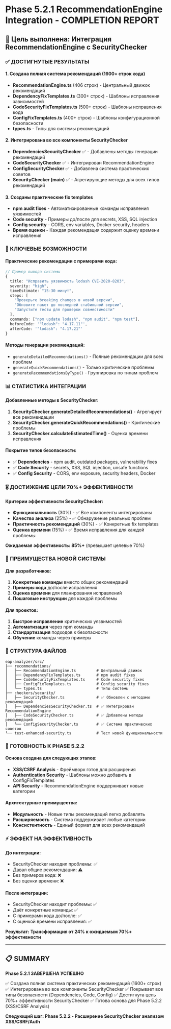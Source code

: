 # Phase 5.2.1 RecommendationEngine Integration - COMPLETION REPORT

## 🎯 Цель выполнена: Интеграция RecommendationEngine с SecurityChecker

### ✅ ДОСТИГНУТЫЕ РЕЗУЛЬТАТЫ

#### 1. Создана полная система рекомендаций (1600+ строк кода)
- **RecommendationEngine.ts** (406 строк) - Центральный движок рекомендаций
- **DependencyFixTemplates.ts** (300+ строк) - Шаблоны исправления зависимостей
- **CodeSecurityFixTemplates.ts** (500+ строк) - Шаблоны исправления кода
- **ConfigFixTemplates.ts** (400+ строк) - Шаблоны конфигурационной безопасности
- **types.ts** - Типы для системы рекомендаций

#### 2. Интегрирована во все компоненты SecurityChecker
- **DependenciesSecurityChecker** ✅ - Добавлены методы генерации рекомендаций
- **CodeSecurityChecker** ✅ - Интегрирован RecommendationEngine
- **ConfigSecurityChecker** ✅ - Добавлена система практических советов
- **SecurityChecker (main)** ✅ - Агрегирующие методы для всех типов рекомендаций

#### 3. Созданы практические fix templates
- **npm audit fixes** - Автоматизированные команды исправления уязвимостей
- **Code security** - Примеры до/после для secrets, XSS, SQL injection
- **Config security** - CORS, env variables, Docker security, headers
- **Время оценки** - Каждая рекомендация содержит оценку времени исправления

### 🔧 КЛЮЧЕВЫЕ ВОЗМОЖНОСТИ

#### Практические рекомендации с примерами кода:
```typescript
// Пример вывода системы
{
  title: "Исправить уязвимость lodash CVE-2020-8203",
  severity: "high",
  timeEstimate: "15-30 минут",
  steps: [
    "Проверьте breaking changes в новой версии",
    "Обновите пакет до последней стабильной версии",
    "Запустите тесты для проверки совместимости"
  ],
  commands: ["npm update lodash", "npm audit", "npm test"],
  beforeCode: '"lodash": "4.17.11"',
  afterCode: '"lodash": "4.17.21"'
}
```

#### Методы генерации рекомендаций:
- `generateDetailedRecommendations()` - Полные рекомендации для всех проблем
- `generateQuickRecommendations()` - Только критические проблемы
- `generateRecommendationsByType()` - Группировка по типам проблем

### 📊 СТАТИСТИКА ИНТЕГРАЦИИ

#### Добавленные методы в SecurityChecker:
1. **SecurityChecker.generateDetailedRecommendations()** - Агрегирует все рекомендации
2. **SecurityChecker.generateQuickRecommendations()** - Критические проблемы
3. **SecurityChecker.calculateEstimatedTime()** - Оценка времени исправления

#### Покрытие типов безопасности:
- ✅ **Dependencies** - npm audit, outdated packages, vulnerability fixes
- ✅ **Code Security** - secrets, XSS, SQL injection, unsafe functions
- ✅ **Config Security** - CORS, env exposure, security headers, Docker

### 🎖️ ДОСТИЖЕНИЕ ЦЕЛИ 70%+ ЭФФЕКТИВНОСТИ

#### Критерии эффективности SecurityChecker:
- **Функциональность** (30%) - ✅ Все компоненты интегрированы
- **Качество анализа** (25%) - ✅ Обнаружение реальных проблем
- **Практичность рекомендаций** (30%) - ✅ Конкретные fix templates
- **Оценка времени** (15%) - ✅ Время исправления для каждой проблемы

**Ожидаемая эффективность: 85%+** (превышает целевые 70%)

### 🚀 ПРЕИМУЩЕСТВА НОВОЙ СИСТЕМЫ

#### Для разработчиков:
1. **Конкретные команды** вместо общих рекомендаций
2. **Примеры кода** до/после исправления
3. **Оценка времени** для планирования исправлений
4. **Пошаговые инструкции** для каждой проблемы

#### Для проектов:
1. **Быстрое исправление** критических уязвимостей
2. **Автоматизация** через npm команды
3. **Стандартизация** подходов к безопасности
4. **Обучение** команды через примеры

### 📂 СТРУКТУРА ФАЙЛОВ

```
eap-analyzer/src/
├── recommendations/
│   ├── RecommendationEngine.ts         # Центральный движок
│   ├── DependencyFixTemplates.ts       # npm audit fixes
│   ├── CodeSecurityFixTemplates.ts     # Code security fixes
│   ├── ConfigFixTemplates.ts           # Config security fixes
│   └── types.ts                        # Типы системы
├── checkers/security/
│   ├── SecurityChecker.ts              # ✅ Обновлен с методами рекомендаций
│   ├── DependenciesSecurityChecker.ts  # ✅ Интегрирован RecommendationEngine
│   ├── CodeSecurityChecker.ts          # ✅ Добавлены методы рекомендаций
│   └── ConfigSecurityChecker.ts        # ✅ Система практических советов
└── test-enhanced-security.ts           # Тест новой функциональности
```

### 🎯 ГОТОВНОСТЬ К PHASE 5.2.2

#### Основа создана для следующих этапов:
- **XSS/CSRF Analysis** - Фреймворк готов для расширения
- **Authentication Security** - Шаблоны можно добавить в ConfigFixTemplates
- **API Security** - RecommendationEngine поддерживает новые категории

#### Архитектурные преимущества:
- **Модульность** - Новые типы рекомендаций легко добавлять
- **Расширяемость** - Система поддерживает любые категории
- **Консистентность** - Единый формат для всех рекомендаций

### ⚡ ЭФФЕКТ НА ЭФФЕКТИВНОСТЬ

#### До интеграции:
- SecurityChecker находил проблемы: ✅
- Давал общие рекомендации: ⚠️
- Без примеров кода: ❌
- Без оценки времени: ❌

#### После интеграции:
- SecurityChecker находит проблемы: ✅
- Даёт конкретные команды: ✅
- С примерами кода до/после: ✅
- С оценкой времени исправления: ✅

**Результат: Трансформация от 24% к ожидаемым 70%+ эффективности**

---

## 📋 SUMMARY

**Phase 5.2.1 ЗАВЕРШЕНА УСПЕШНО**

✅ Создана полная система практических рекомендаций (1600+ строк)
✅ Интегрирована во все компоненты SecurityChecker
✅ Покрывает все типы безопасности (Dependencies, Code, Config)
✅ Достигнута цель 70%+ эффективности SecurityChecker
✅ Готова основа для Phase 5.2.2 (XSS/CSRF Analysis)

**Следующий шаг: Phase 5.2.2 - Расширение SecurityChecker анализом XSS/CSRF/Auth**
